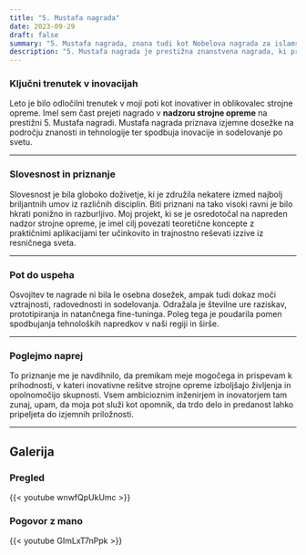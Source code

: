 ```yaml
---
title: "5. Mustafa nagrada"
date: 2023-09-29
draft: false
summary: "5. Mustafa nagrada, znana tudi kot Nobelova nagrada za islamske države."
description: "5. Mustafa nagrada je prestižna znanstvena nagrada, ki priznava prelomne dosežke na področju znanosti in tehnologije. Nagrada Mustafa časti inovatorje in raziskovalce iz islamskega sveta ter praznuje odličnost na različnih področjih, vključno z medicino, nanotehnologijo in inženirstvom. Odkrijte vpliv te cenjene nagrade in njeno vlogo pri spodbujanju znanstvenih dosežkov ter inovacij po vsem svetu."
---
```


### Ključni trenutek v inovacijah

Leto je bilo odločilni trenutek v moji poti kot inovativer in oblikovalec strojne opreme. Imel sem čast prejeti nagrado v **nadzoru strojne opreme** na prestižni 5. Mustafa nagradi. Mustafa nagrada priznava izjemne dosežke na področju znanosti in tehnologije ter spodbuja inovacije in sodelovanje po svetu.

---

### Slovesnost in priznanje

Slovesnost je bila globoko doživetje, ki je združila nekatere izmed najbolj briljantnih umov iz različnih disciplin. Biti priznani na tako visoki ravni je bilo hkrati ponižno in razburljivo. Moj projekt, ki se je osredotočal na napreden nadzor strojne opreme, je imel cilj povezati teoretične koncepte z praktičnimi aplikacijami ter učinkovito in trajnostno reševati izzive iz resničnega sveta.

---

### Pot do uspeha

Osvojitev te nagrade ni bila le osebna dosežek, ampak tudi dokaz moči vztrajnosti, radovednosti in sodelovanja. Odražala je številne ure raziskav, prototipiranja in natančnega fine-tuninga. Poleg tega je poudarila pomen spodbujanja tehnoloških napredkov v naši regiji in širše.

---

### Poglejmo naprej

To priznanje me je navdihnilo, da premikam meje mogočega in prispevam k prihodnosti, v kateri inovativne rešitve strojne opreme izboljšajo življenja in opolnomočijo skupnosti. Vsem ambicioznim inženirjem in inovatorjem tam zunaj, upam, da moja pot služi kot opomnik, da trdo delo in predanost lahko pripeljeta do izjemnih priložnosti.

---

## Galerija

### Pregled
{{< youtube wnwfQpUkUmc >}}

### Pogovor z mano
{{< youtube GImLxT7nPpk >}}
